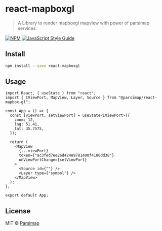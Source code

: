 # react-mapboxgl

> A Library to render mapboxgl mapview with power of parsimap services.

[![NPM](https://img.shields.io/npm/v/@parsimap/react-mapbox-gl.svg)](https://www.npmjs.com/package/@parsimap/react-mapbox-gl) [![JavaScript Style Guide](https://img.shields.io/badge/code_style-standard-brightgreen.svg)](https://standardjs.com)

## Install

```bash
npm install --save react-mapboxgl
```

## Usage

```tsx
import React, { useState } from "react";
import { IViewPort, MapView, Layer, Source } from "@parsimap/react-mapbox-gl";

const App = () => {
  const [viewPort, setViewPort] = useState<IViewPort>({
    zoom: 12,
    lng: 51.41,
    lat: 35.7575,
  });

  return (
    <MapView
      {...viewPort}
      token={"ac3fed7ee26d424e9781400f4106dd38"}
      onViewPortChange={setViewPort}
    >
      <Source id={""} />
      <Layer type={"symbol"} />
    </MapView>
  );
};

export default App;
```

## License

MIT © [Parsimap](https://github.com/parsimap)

